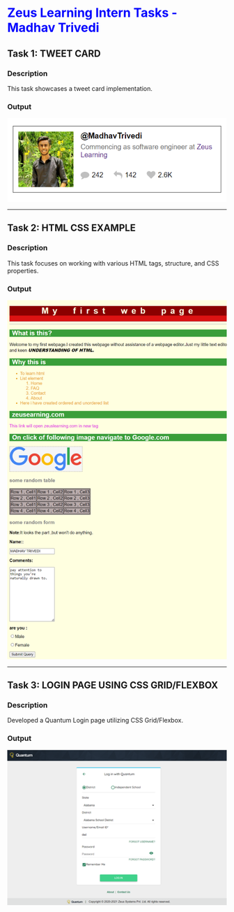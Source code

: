 <h1 style="color: blue !important;"> Zeus Learning Intern Tasks - Madhav Trivedi</h1>

## Task 1: TWEET CARD

### Description
This task showcases a tweet card implementation.

### Output
![Tweet Card Preview](https://github.com/Trivedi-Madhav/zeustraining/blob/main/01%20Tweet%20Card/TweetCard_Preview.png?raw=true)

---

## Task 2: HTML CSS EXAMPLE

### Description
This task focuses on working with various HTML tags, structure, and CSS properties.

### Output
![HTML/CSS Example](https://github.com/Trivedi-Madhav/zeustraining/blob/main/02%20HTML%20CSS%20EXAMPLE/02_HTML_CSS_OUTPUT.png?raw=true)

---

## Task 3: LOGIN PAGE USING CSS GRID/FLEXBOX

### Description
Developed a Quantum Login page utilizing CSS Grid/Flexbox.

### Output

![Quantum Login Page](https://github.com/Trivedi-Madhav/zeustraining/blob/main/03%20QUANTUM%20LOGIN%20PAGE/03_Quantum_OUTPUT.png?raw=true)





